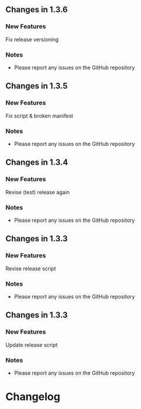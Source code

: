 ## Changes in 1.3.6

### New Features
Fix release versioning
### Notes
- Please report any issues on the GitHub repository 
## Changes in 1.3.5

### New Features
Fix script & broken manifest
### Notes
- Please report any issues on the GitHub repository 
## Changes in 1.3.4

### New Features
Revise (test) release again
### Notes
- Please report any issues on the GitHub repository 
## Changes in 1.3.3

### New Features
Revise release script
### Notes
- Please report any issues on the GitHub repository 
## Changes in 1.3.3

### New Features
Update release script

### Notes
- Please report any issues on the GitHub repository 
# Changelog
